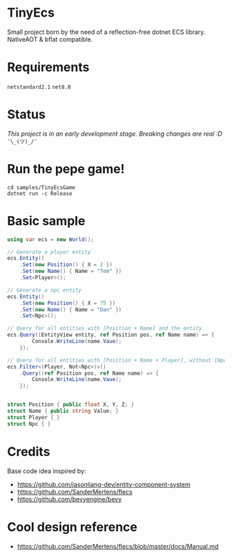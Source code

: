 # TinyEcs

Small project born by the need of a reflection-free dotnet ECS library.<br>
NativeAOT & bflat compatible.

# Requirements

`netstandard2.1` `net8.0`

# Status

<i>This project is in an early development stage. Breaking changes are real :D</i> `¯\_(ツ)_/¯`

# Run the pepe game!

```
cd samples/TinyEcsGame
dotnet run -c Release
```

# Basic sample

```csharp
using var ecs = new World();

// Generate a player entity
ecs.Entity()
	.Set(new Position() { X = 2 })
	.Set(new Name() { Name = "Tom" })
	.Set<Player>();

// Generate a npc entity
ecs.Entity()
	.Set(new Position() { X = 75 })
	.Set(new Name() { Name = "Dan" })
	.Set<Npc>();

// Query for all entities with [Position + Name] and the entity
ecs.Query((EntityView entity, ref Position pos, ref Name name) => {
		Console.WriteLine(name.Vaue);
	});

// Query for all entities with [Position + Name + Player], without [Npc]
ecs.Filter<(Player, Not<Npc>)>()
	.Query((ref Position pos, ref Name name) => {
		Console.WriteLine(name.Vaue);
	});


struct Position { public float X, Y, Z; }
struct Name { public string Value; }
struct Player { }
struct Npc { }
```

# Credits

Base code idea inspired by:

-   https://github.com/jasonliang-dev/entity-component-system
-   https://github.com/SanderMertens/flecs
-   https://github.com/bevyengine/bevy

# Cool design reference

-   https://github.com/SanderMertens/flecs/blob/master/docs/Manual.md
